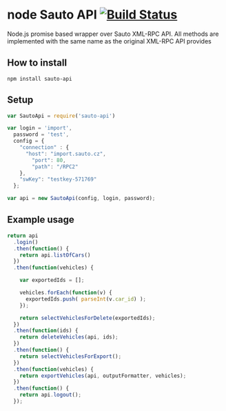 # node Sauto API [![Build Status](https://travis-ci.org/ondrs/node-sauto-api.png?branch=master)](https://travis-ci.org/ondrs/node-sauto-api)

Node.js promise based wrapper over Sauto XML-RPC API.
All methods are implemented with the same name as the original XML-RPC API provides

## How to install
```
npm install sauto-api
```

## Setup

```javascript
var SautoApi = require('sauto-api')

var login = 'import',
  password = 'test',
  config = {
    "connection" : {
      "host": "import.sauto.cz",
        "port": 80,
        "path": "/RPC2"
    },
    "swKey": "testkey-571769"
  };

var api = new SautoApi(config, login, password);
```


## Example usage

```javascript
return api
  .login()
  .then(function() {
    return api.listOfCars()
  })
  .then(function(vehicles) {

    var exportedIds = [];

    vehicles.forEach(function(v) {
      exportedIds.push( parseInt(v.car_id) );
    });

    return selectVehiclesForDelete(exportedIds);
  })
  .then(function(ids) {
    return deleteVehicles(api, ids);
  })
  .then(function() {
    return selectVehiclesForExport();
  })
  .then(function(vehicles) {
    return exportVehicles(api, outputFormatter, vehicles);
  })
  .then(function() {
    return api.logout();
  });
```
